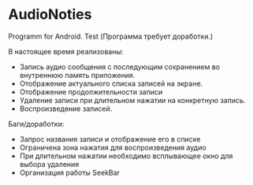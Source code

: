 # AudioNoties
Programm for Android. Test
(Программа требует доработки.)

В настоящее время реализованы:
- Запись аудио сообщения c последующим сохранением во внутреннюю память приложения.
- Отображение актуального списка записей на экране.
- Отображение продолжительности записи
- Удаление записи при длительном нажатии на конкретную запись.
- Воспроизведение записей. 

Баги/доработки:
- Запрос названия записи и отображение его в списке
- Ограничена зона нажатия для воспроизведения аудио
- При длительном нажатии необходимо всплывающее окно для выбора удаления
- Организация работы SeekBar



